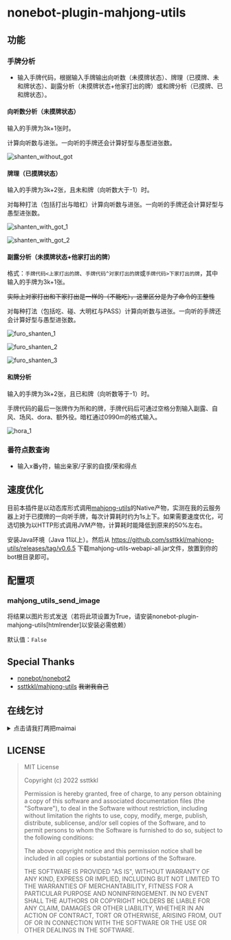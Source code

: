 nonebot-plugin-mahjong-utils
========

## 功能

### 手牌分析

- 输入手牌代码，根据输入手牌输出向听数（未摸牌状态）、牌理（已摸牌、未和牌状态）、副露分析（未摸牌状态+他家打出的牌）或和牌分析（已摸牌、已和牌状态）。

#### 向听数分析（未摸牌状态）

输入的手牌为3k+1张时。

计算向听数与进张。一向听的手牌还会计算好型与愚型进张数。

![shanten_without_got](img/shanten_without_got.png)

#### 牌理（已摸牌状态）

输入的手牌为3k+2张，且未和牌（向听数大于-1）时。

对每种打法（包括打出与暗杠）计算向听数与进张。一向听的手牌还会计算好型与愚型进张数。

![shanten_with_got_1](img/shanten_with_got_1.png)

![shanten_with_got_2](img/shanten_with_got_2.png)

#### 副露分析（未摸牌状态+他家打出的牌）

格式：`手牌代码<上家打出的牌`、`手牌代码^对家打出的牌`或`手牌代码>下家打出的牌`，其中输入的手牌为3k+1张。

~~实际上对家打出和下家打出是一样的（不能吃），这里区分是为了命令的工整性~~

对每种打法（包括吃、碰、大明杠与PASS）计算向听数与进张。一向听的手牌还会计算好型与愚型进张数。

![furo_shanten_1](img/furo_shanten_1.png)

![furo_shanten_2](img/furo_shanten_2.png)

![furo_shanten_3](img/furo_shanten_3.png)

#### 和牌分析

输入的手牌为3k+2张，且已和牌（向听数等于-1）时。

手牌代码的最后一张牌作为所和的牌，手牌代码后可通过空格分割输入副露、自风、场风、dora、额外役。暗杠通过0990m的格式输入。

![hora_1](img/hora_1.png)

### 番符点数查询

- 输入x番y符，输出亲家/子家的自摸/荣和得点

## 速度优化

目前本插件是以动态库形式调用[mahjong-utils](https://github.com/ssttkkl/mahjong-utils)的Native产物，实测在我的云服务器上对于已摸牌的一向听手牌，每次计算耗时约为1s上下。如果需要速度优化，可选切换为以HTTP形式调用JVM产物，计算耗时能降低到原来的50%左右。

安装Java环境（Java 11以上）。然后从 https://github.com/ssttkkl/mahjong-utils/releases/tag/v0.6.5 下载mahjong-utils-webapi-all.jar文件，放置到你的bot根目录即可。

## 配置项

### mahjong_utils_send_image

将结果以图片形式发送（若将此项设置为True，请安装nonebot-plugin-mahjong-utils[htmlrender]以安装必需依赖）

默认值：`False`

## Special Thanks

-  [nonebot/nonebot2](https://github.com/nonebot/nonebot2)
-  [ssttkkl/mahjong-utils](https://github.com/ssttkkl/mahjong-utils) ~~我谢我自己~~

## 在线乞讨

<details><summary>点击请我打两把maimai</summary>

![](https://github.com/ssttkkl/ssttkkl/blob/main/afdian-ssttkkl.jfif)

</details>

## LICENSE

> MIT License
> 
> Copyright (c) 2022 ssttkkl
> 
> Permission is hereby granted, free of charge, to any person obtaining a copy
of this software and associated documentation files (the "Software"), to deal
in the Software without restriction, including without limitation the rights
to use, copy, modify, merge, publish, distribute, sublicense, and/or sell
copies of the Software, and to permit persons to whom the Software is
furnished to do so, subject to the following conditions:
> 
> The above copyright notice and this permission notice shall be included in all
copies or substantial portions of the Software.
> 
> THE SOFTWARE IS PROVIDED "AS IS", WITHOUT WARRANTY OF ANY KIND, EXPRESS OR
IMPLIED, INCLUDING BUT NOT LIMITED TO THE WARRANTIES OF MERCHANTABILITY,
FITNESS FOR A PARTICULAR PURPOSE AND NONINFRINGEMENT. IN NO EVENT SHALL THE
AUTHORS OR COPYRIGHT HOLDERS BE LIABLE FOR ANY CLAIM, DAMAGES OR OTHER
LIABILITY, WHETHER IN AN ACTION OF CONTRACT, TORT OR OTHERWISE, ARISING FROM,
OUT OF OR IN CONNECTION WITH THE SOFTWARE OR THE USE OR OTHER DEALINGS IN THE
SOFTWARE.
